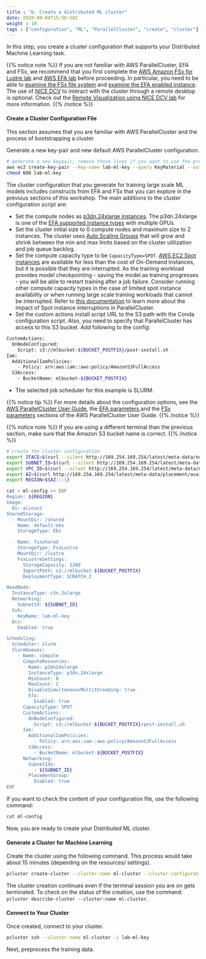 ```yaml
---
title : "b. Create a distributed ML cluster"
date: 2020-09-04T15:58:58Z
weight : 10
tags : ["configuration", "ML", "ParallelCluster", "create", "cluster"]
---
```


In this step, you create a cluster configuration that supports your Distributed Machine Learning task.

{{% notice note %}}
If you are not familiar with AWS ParallelCluster, EFA and FSx, we recommend that you first complete the [AWS Amazon FSx for Lustre lab](../04-amazon-fsx-for-lustre.html) and [AWS EFA lab](../07-efa.html) before proceeding.
In particular, you need to be able to [examine the FSx file system](../04-amazon-fsx-for-lustre/03-check-fs.html) and [examine the EFA enabled instance](../07-efa/02-check-efa.html).
The use of [NICE DCV](https://aws.amazon.com/hpc/dcv/) to interact with the cluster through a remote desktop is optional. Check out the [Remote Visualization using NICE DCV lab](../06-nice-dcv.html) for more information.
{{% /notice %}}

#### Create a Cluster Configuration File

This section assumes that you are familiar with AWS ParallelCluster and the process of bootstrapping a cluster.

Generate a new key-pair and new default AWS ParallelCluster configuration.

```bash
# generate a new keypair, remove those lines if you want to use the previous one
aws ec2 create-key-pair --key-name lab-ml-key --query KeyMaterial --output text > lab-ml-key
chmod 600 lab-ml-key
```

The cluster configuration that you generate for training large scale ML models includes constructs from EFA and FSx that you can explore in the previous sections of this workshop. The main additions to the cluster configuration script are:

- Set the compute nodes as [p3dn.24xlarge instances](https://aws.amazon.com/ec2/instance-types/). The p3dn.24xlarge is one of the [EFA supported instance types](https://docs.aws.amazon.com/AWSEC2/latest/UserGuide/efa.html#efa-instance-types) with multiple GPUs.
- Set the cluster initial size to 0 compute nodes and maximum size to 2 instances. The cluster uses [Auto Scaling Groups](https://docs.aws.amazon.com/autoscaling/ec2/userguide/AutoScalingGroup.html) that will grow and shrink between the min and max limits based on the cluster utilization and job queue backlog.
- Set the compute capacity type to be `CapacityType=SPOT`. [AWS EC2 Spot instances](https://aws.amazon.com/ec2/spot) are available for less than the cost of On-Demand Instances, but it is possible that they are interrupted. As the training workload provides model checkpointing - saving the model as training progresses - you will be able to restart training after a job failure. Consider running other compute capacity types in the case of limited spot instance availability or when running large scale training workloads that cannot be interrupted. Refer to [this documentation](https://docs.aws.amazon.com/parallelcluster/latest/ug/Scheduling-v3.html#yaml-Scheduling-SlurmQueues-CapacityType) to learn more about the impact of Spot instance interruptions in ParallelCluster.  
- Set the custom actions install script URL to the S3 path with the Conda configuration script. Also, you need to specify that ParallelCluster has access to this S3 bucket. Add following to the config:

```bash
CustomActions:
  OnNodeConfigured:
    Script: s3://mlbucket-${BUCKET_POSTFIX}/post-install.sh
Iam:
  AdditionalIamPolicies:
    - Policy: arn:aws:iam::aws:policy/AmazonS3FullAccess
  S3Access:
    - BucketName: mlbucket-${BUCKET_POSTFIX}
```
- The selected job scheduler for this example is SLURM.

{{% notice tip %}}
For more details about the configuration options, see the [AWS ParallelCluster User Guide](https://docs.aws.amazon.com/parallelcluster/latest/ug/parallelcluster-version-3.html), the [EFA parameters ](https://docs.aws.amazon.com/parallelcluster/latest/ug/Scheduling-v3.html#yaml-Scheduling-SlurmQueues-ComputeResources-Efa) and the [FSx parameters](https://docs.aws.amazon.com/parallelcluster/latest/ug/SharedStorage-v3.html#SharedStorage-v3-FsxLustreSettings) sections of the AWS ParallelCluster User Guide.
{{% /notice %}}

{{% notice note %}}
If you are using a different terminal than the previous section, make sure that the Amazon S3 bucket name is correct.
{{% /notice %}}

```bash
# create the cluster configuration
export IFACE=$(curl --silent http://169.254.169.254/latest/meta-data/network/interfaces/macs/)
export SUBNET_ID=$(curl --silent http://169.254.169.254/latest/meta-data/network/interfaces/macs/${IFACE}/subnet-id)
export VPC_ID=$(curl --silent http://169.254.169.254/latest/meta-data/network/interfaces/macs/${IFACE}/vpc-id)
export AZ=$(curl http://169.254.169.254/latest/meta-data/placement/availability-zone)
export REGION=${AZ::-1}

cat > ml-config << EOF
Region: ${REGION}
Image:
  Os: alinux2
SharedStorage:
  - MountDir: /shared
    Name: default-ebs
    StorageType: Ebs

  - Name: fsxshared
    StorageType: FsxLustre
    MountDir: /lustre
    FsxLustreSettings:
      StorageCapacity: 1200
      ImportPath: s3://mlbucket-${BUCKET_POSTFIX}
      DeploymentType: SCRATCH_2

HeadNode:
  InstanceType: c5n.2xlarge
  Networking:
    SubnetId: ${SUBNET_ID}
  Ssh:
    KeyName: lab-ml-key
  Dcv:
    Emabled: true

Scheduling:
  Scheduler: slurm
  SlurmQueues:
    - Name: compute
      ComputeResources:
      - Name: p3dn24xlarge
        InstanceType: p3dn.24xlarge
        MinCount: 0
        MaxCount: 2
        DisableSimultaneousMultithreading: true
        Efa:
          Enabled: true
      CapacityType: SPOT
      CustomActions:
        OnNodeConfigured:
          Script: s3://mlbucket-${BUCKET_POSTFIX}/post-install.sh
      Iam:
        AdditionalIamPolicies:
          - Policy: arn:aws:iam::aws:policy/AmazonS3FullAccess
        S3Access:
          - BucketName: mlbucket-${BUCKET_POSTFIX}
      Networking:
        SubnetIds:
          - ${SUBNET_ID}
        PlacementGroup:
          Enabled: true
EOF
```

If you want to check the content of your configuration file, use the following command:

```bash
cat ml-config
```

Now, you are ready to create your Distributed ML cluster.

#### Generate a Cluster for Machine Learning

Create the cluster using the following command. This process would take about 15 minutes (depending on the resources/ settings).

```bash
pcluster create-cluster --cluster-name ml-cluster --cluster-configuration ml-config
```

The cluster creation continues even if the terminal session you are on gets terminated. To check on the status of the creation, use the command: `pcluster describe-cluster --cluster-name ml-cluster`.

#### Connect to Your Cluster

Once created, connect to your cluster.

```bash
pcluster ssh --cluster-name ml-cluster -i lab-ml-key
```

Next, preprocess the training data.

